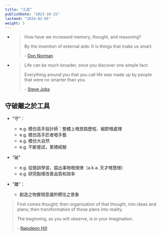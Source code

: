 ```yaml
---
title: "工具"
publishDate: "2023-10-15"
lastmod: "2024-02-01"
weight: 5
---
```


- > How have we increased memory, thought, and reasoning?
  >
  > By the invention of external aids: It is things that make us smart.
  >
  > \- [Don Norman](https://www.goodreads.com/quotes/10444097-how-have-we-increased-memory-thought-and-reasoning-by-the)

- > Life can be much broader, once you discover one simple fact:
  >
  > Everything around you that you call life was made up by people that were no
  > smarter than you.
  >
  > \- [Steve Jobs](https://www.goodreads.com/quotes/9737780-steve-jobs-when-you-grow-up-you-tend-to-get)

## 守破離之於工具

- "守"：

  - e.g. 模仿高手設計師：整體上嘅思路歷程、細節嘅處理
  - e.g. 模仿高手匠者嘅手藝
  - e.g. 模仿大自然
  - e.g. 不斷嘗試，累積經驗

- "破"

  - e.g. 從錯誤學習，揾出事物嘅規律（a.k.a. 天才嘅慧根）
  - e.g. 研究點樣改善品質和效率

- "離"：

  - 創造之物實現意識所嚮往之景象

> First comes thought; then organization of that thought, into ideas and
> plans; then transformation of those plans into reality.
>
> The beginning, as you will observe, is in your imagination.
>
> \- [Napoleon Hill](https://www.goodreads.com/quotes/458242-first-comes-thought-then-organization-of-that-thought-into-ideas)
